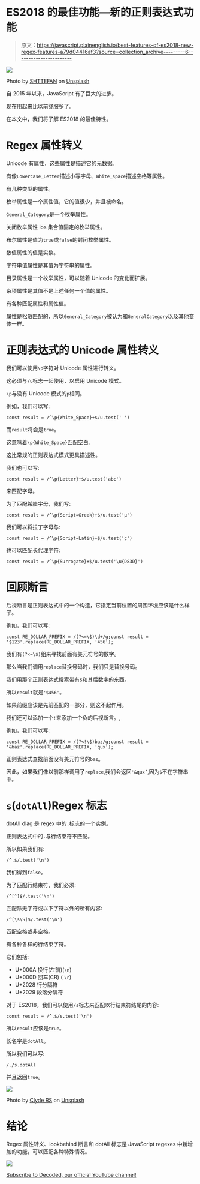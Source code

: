 # ES2018 的最佳功能—新的正则表达式功能

> 原文：<https://javascript.plainenglish.io/best-features-of-es2018-new-regex-features-a79d04416af3?source=collection_archive---------6----------------------->

![](img/d88176dc28caf6944de50aa3f397fbfc.png)

Photo by [SHTTEFAN](https://unsplash.com/@shttefan?utm_source=medium&utm_medium=referral) on [Unsplash](https://unsplash.com?utm_source=medium&utm_medium=referral)

自 2015 年以来，JavaScript 有了巨大的进步。

现在用起来比以前舒服多了。

在本文中，我们将了解 ES2018 的最佳特性。

# Regex 属性转义

Unicode 有属性，这些属性是描述它的元数据。

有像`Lowercase_Letter`描述小写字母、`White_space`描述空格等属性。

有几种类型的属性。

枚举属性是一个属性值，它的值很少，并且被命名。

`General_Category`是一个枚举属性。

关闭枚举属性 ios 集合值固定的枚举属性。

布尔属性是值为`true`或`false`的封闭枚举属性。

数值属性的值是实数。

字符串值属性是其值为字符串的属性。

目录属性是一个枚举属性，可以随着 Unicode 的变化而扩展。

杂项属性是其值不是上述任何一个值的属性。

有各种匹配属性和属性值。

属性是松散匹配的，所以`General_Category`被认为和`GeneralCategory`以及其他变体一样。

# 正则表达式的 Unicode 属性转义

我们可以使用`\p`字符对 Unicode 属性进行转义。

这必须与`/u`标志一起使用，以启用 Unicode 模式。

`\p`与没有 Unicode 模式的`p`相同。

例如，我们可以写:

```
const result = /^\p{White_Space}+$/u.test(' ')
```

而`result`将会是`true`。

这意味着`\p{White_Space}`匹配空白。

这比常规的正则表达式模式更具描述性。

我们也可以写:

```
const result = /^\p{Letter}+$/u.test('abc')
```

来匹配字母。

为了匹配希腊字母，我们写:

```
const result = /^\p{Script=Greek}+$/u.test('μ')
```

我们可以将拉丁字母与:

```
const result = /^\p{Script=Latin}+$/u.test('ç')
```

也可以匹配长代理字符:

```
const result = /^\p{Surrogate}+$/u.test('\u{D83D}')
```

# 回顾断言

后视断言是正则表达式中的一个构造，它指定当前位置的周围环境应该是什么样子。

例如，我们可以写:

```
const RE_DOLLAR_PREFIX = /(?<=\$)\d+/g;const result = '$123'.replace(RE_DOLLAR_PREFIX, '456');
```

我们有`(?<=\$)`组来寻找前面有美元符号的数字。

那么当我们调用`replace`替换号码时，我们只是替换号码。

我们用那个正则表达式搜索带有`$`和其后数字的东西。

所以`result`就是`'$456'`。

如果前缀应该是先前匹配的一部分，则这不起作用。

我们还可以添加一个`!`来添加一个负的后视断言。,

例如，我们可以写:

```
const RE_DOLLAR_PREFIX = /(?<!\$)baz/g;const result = '&baz'.replace(RE_DOLLAR_PREFIX, 'qux');
```

正则表达式查找前面没有美元符号的`baz`。

因此，如果我们像以前那样调用了`replace`,我们会返回`'&qux’`,因为`$`不在字符串中。

# `s`(`dotAll`)Regex 标志

dotAll dlag 是 regex 中的`.`标志的一个实例。

正则表达式中的`.`与行结束符不匹配。

所以如果我们有:

```
/^.$/.test('\n')
```

我们得到`false`。

为了匹配行结束符，我们必须:

```
/^[^]$/.test('\n')
```

匹配除无字符或以下字符以外的所有内容:

```
/^[\s\S]$/.test('\n')
```

匹配空格或非空格。

有各种各样的行结束字符。

它们包括:

*   U+000A 换行(左前)(`\n`)
*   U+000D 回车(CR) ( `\r`)
*   U+2028 行分隔符
*   U+2029 段落分隔符

对于 ES2018，我们可以使用`/s`标志来匹配以行结束符结尾的内容:

```
const result = /^.$/s.test('\n')
```

所以`result`应该是`true`。

长名字是`dotAll`。

所以我们可以写:

```
/./s.dotAll
```

并且返回`true`。

![](img/56b53ddbc317dc9f4877aa1e4368b3fb.png)

Photo by [Clyde RS](https://unsplash.com/@imclyde?utm_source=medium&utm_medium=referral) on [Unsplash](https://unsplash.com?utm_source=medium&utm_medium=referral)

# 结论

Regex 属性转义、lookbehind 断言和 dotAll 标志是 JavaScript regexes 中新增加的功能，可以匹配各种特殊情况。

![](img/787be6c671be8d345dc786dad8729ce5.png)

[Subscribe to Decoded, our official YouTube channel!](https://www.youtube.com/channel/UCtipWUghju290NWcn8jhyAw)